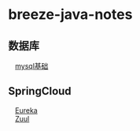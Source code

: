 # breeze-java-notes
## 数据库
&emsp;[mysql基础](数据库/mysql基础.md)
## SpringCloud
&emsp;[Eureka](springCloud/Eureka.md)  
&emsp;[Zuul](springCloud/Zuul.md)